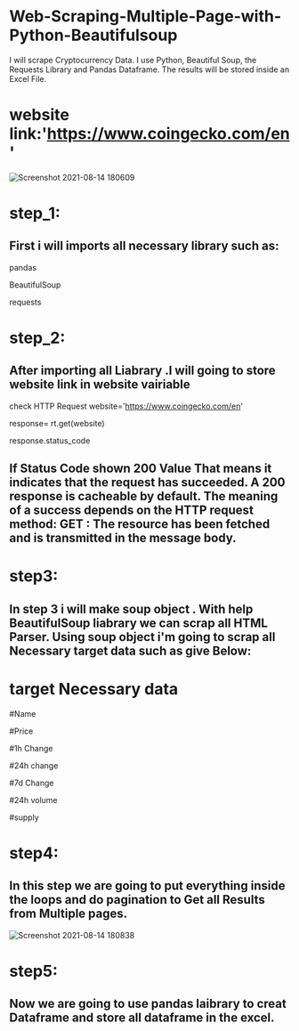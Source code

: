 # Web-Scraping-Multiple-Page-with-Python-Beautifulsoup
 I will scrape Cryptocurrency Data. I use Python, Beautiful Soup, the Requests Library and Pandas Dataframe. The results will be stored inside an Excel File.
 
# website link:'https://www.coingecko.com/en'
 
![Screenshot 2021-08-14 180609](https://user-images.githubusercontent.com/59795901/129446689-a003ccb9-3bb4-42c1-afb8-35edabdbb043.png)

# step_1: 
## First i will imports all necessary library such as:

pandas 

BeautifulSoup

requests 

# step_2: 
## After importing all Liabrary .I will going to store website link in website vairiable
check HTTP Request
website='https://www.coingecko.com/en'
 
response= rt.get(website)
 
response.status_code
 
## If Status Code shown 200 Value That means it indicates that the request has succeeded. A 200 response is cacheable by default. The meaning of a success depends on the HTTP request method: GET : The resource has been fetched and is transmitted in the message body.
 
# step3:
## In step 3 i will make soup object . With help BeautifulSoup liabrary we can scrap all HTML Parser. Using soup object  i'm going to scrap all Necessary target data  such as give Below:
# target Necessary data
#Name

#Price

#1h Change

#24h change

#7d Change

#24h volume

#supply


# step4:

## In this step we are going to put everything inside the loops and do pagination to Get all Results from Multiple pages.

![Screenshot 2021-08-14 180838](https://user-images.githubusercontent.com/59795901/129447538-eb9b337f-470c-483c-9b2c-6462b977f62d.png)

# step5:
## Now we are going to use pandas laibrary to creat Dataframe and store all dataframe in  the excel.





